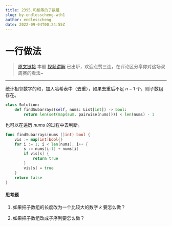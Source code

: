 ```yaml
---
title: 2395.和相等的子数组
slug: by-endlesscheng-wth1
author: endlesscheng
date: 2022-09-04T00:24:55Z
---
```

# 一行做法
 
> [原文链接](https://leetcode.cn/problems/find-subarrays-with-equal-sum/solution/by-endlesscheng-wth1)
本题 [视频讲解](https://www.bilibili.com/video/BV1na41137jv) 已出炉，欢迎点赞三连，在评论区分享你对这场双周赛的看法~

---

统计相邻数字的和，加入哈希表中（去重），如果去重后不足 $n-1$ 个，则子数组存在。

```py [sol1-Python3]
class Solution:
    def findSubarrays(self, nums: List[int]) -> bool:
        return len(set(map(sum, pairwise(nums)))) < len(nums) - 1
```

也可以在遍历 $\textit{nums}$ 的过程中去判断。

```go [sol1-Go]
func findSubarrays(nums []int) bool {
	vis := map[int]bool{}
	for i := 1; i < len(nums); i++ {
		s := nums[i-1] + nums[i]
		if vis[s] {
			return true
		}
		vis[s] = true
	}
	return false
}
```

#### 思考题

1. 如果把子数组的长度改为一个比较大的数字 $k$ 要怎么做？

2. 如果把子数组改成子序列要怎么做？

